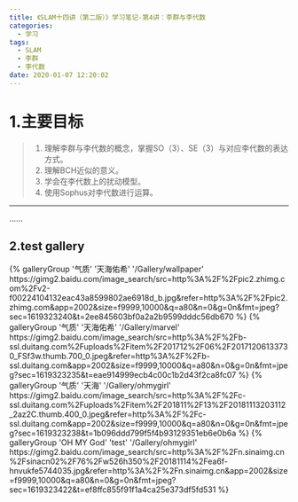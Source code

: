 ```yaml
---
title: 《SLAM十四讲（第二版）》学习笔记-第4讲：李群与李代数
categories:
  - 学习
tags:
  - SLAM
  - 李群
  - 李代数
date: 2020-01-07 12:20:02
---
```



# 1.主要目标

> 1. 理解李群与李代数的概念，掌握SO（3）、SE（3）与对应李代数的表达方式。
> 2. 理解BCH近似的意义。
> 3. 学会在李代数上的扰动模型。
> 4. 使用Sophus对李代数进行运算。

---

......

## 2.test gallery

<div class="gallery-group-main">
{% galleryGroup '气质' '天海佑希' '/Gallery/wallpaper' https://gimg2.baidu.com/image_search/src=http%3A%2F%2Fpic2.zhimg.com%2Fv2-f00224104132eac43a8599802ae6918d_b.jpg&refer=http%3A%2F%2Fpic2.zhimg.com&app=2002&size=f9999,10000&q=a80&n=0&g=0n&fmt=jpeg?sec=1619323240&t=2ee845603bf0a2a2b9599dddc56db670 %}
{% galleryGroup '气质' '天海佑希' '/Gallery/marvel' https://gimg2.baidu.com/image_search/src=http%3A%2F%2Fb-ssl.duitang.com%2Fuploads%2Fitem%2F201712%2F06%2F20171206133730_FSf3w.thumb.700_0.jpeg&refer=http%3A%2F%2Fb-ssl.duitang.com&app=2002&size=f9999,10000&q=a80&n=0&g=0n&fmt=jpeg?sec=1619323235&t=eae914999ecb4c00c1b2d43f2ca8fc07 %}
{% galleryGroup '气质' '天海' '/Gallery/ohmygirl' https://gimg2.baidu.com/image_search/src=http%3A%2F%2Fc-ssl.duitang.com%2Fuploads%2Fitem%2F201811%2F13%2F20181113203112_2az2C.thumb.400_0.jpeg&refer=http%3A%2F%2Fc-ssl.duitang.com&app=2002&size=f9999,10000&q=a80&n=0&g=0n&fmt=jpeg?sec=1619323238&t=1b096ddd799f5f4b93129351eb6e0b6a %}
{% galleryGroup 'OH MY God' 'test' '/Gallery/ohmygirl' https://gimg2.baidu.com/image_search/src=http%3A%2F%2Fn.sinaimg.cn%2Fsinacn02%2F76%2Fw526h350%2F20181114%2Fea6f-hnvukfe5744035.jpg&refer=http%3A%2F%2Fn.sinaimg.cn&app=2002&size=f9999,10000&q=a80&n=0&g=0n&fmt=jpeg?sec=1619323422&t=ef8ffc855f91f1a4ca25e373df5fd531 %}
</div>
